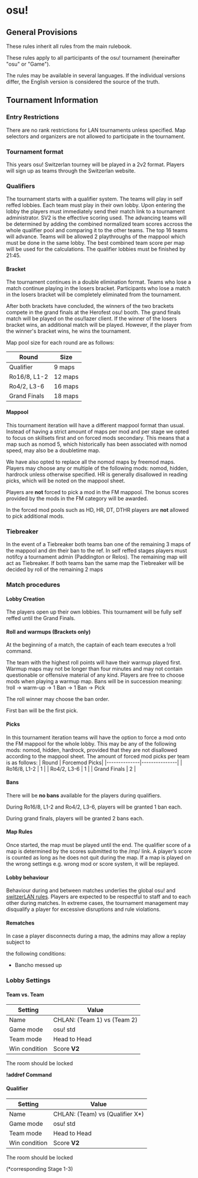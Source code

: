 # osu!

## General Provisions

These rules inherit all rules from the main rulebook.

These rules apply to all participants of the osu! tournament (hereinafter "osu" or "Game").

The rules may be available in several languages. If the individual versions differ, the English version is considered the source of the truth.

## Tournament Information

### Entry Restrictions

There are no rank restrictions for LAN tournaments unless specified. Map selectors and organizers are not allowed to participate in the tournament.

### Tournament format
This years osu! Switzerlan tourney will be played in a 2v2 format. Players will sign up as teams through the Switzerlan website.

### Qualifiers
The tournament starts with a qualifier system. The teams will play in self reffed lobbies. Each team must play in their own lobby. Upon entering the lobby the players must immediately send their match link to a tournament administrator.
SV2 is the effective scoring used. The advancing teams will be determined by adding the combined normalized team scores accross the whole qualifier pool and comparing it to the other teams. The top 16 teams will advance.
Teams will be allowed 2 playthroughs of the mappool which must be done in the same lobby. The best combined team score per map will be used for the calculations. The qualifier lobbies must be finished by 21:45.

#### Bracket

The tournament continues in a double elimination format. Teams who lose a match continue playing in the losers bracket. Participants who lose a match in the losers bracket will be completely eliminated from the tournament.

After both brackets have concluded, the winners of the two brackets compete in the grand finals at the Herofest osu! booth. The grand finals match will be played on the osu!lazer client. If the winner of the losers bracket wins, an additional match will be played. However, if the player from the winner's bracket wins, he wins the tournament.

Map pool size for each round are as follows:

| Round        | Size    |
|--------------|---------|
| Qualifier    | 9 maps  |
| Ro16/8, L1-2 | 12 maps |
| Ro4/2, L3-6  | 16 maps |
| Grand Finals | 18 maps |

#### Mappool

This tournament iteration will have a different mappool format than usual. Instead of having a strict amount of maps per mod and per stage we opted to focus on skillsets first and on forced mods secondary. This means that a map such as nomod 5, which historically has been associated with nomod speed, may also be a doubletime map.

We have also opted to replace all the nomod maps by freemod maps. Players may choose any or multiple of the following mods: nomod, hidden, hardrock unless otherwise specified. HR is generally disallowed in reading picks, which will be noted on the mappool sheet. 

Players are **not** forced to pick a mod in the FM mappool. The bonus scores provided by the mods in the FM category will be awarded.

In the forced mod pools such as HD, HR, DT, DTHR players are **not** allowed to pick additional mods.

### Tiebreaker
In the event of a Tiebreaker both teams ban one of the remaining 3 maps of the mappool and dm their ban to the ref. In self reffed stages players must notifcy a tournament admin (Paddington or Relos). The remaining map will act as Tiebreaker. If both teams ban the same map the Tiebreaker will be decided by roll of the remaining 2 maps

### Match procedures

#### Lobby Creation

The players open up their own lobbies. This tournament will be fully self reffed until the Grand Finals.

#### Roll and warmups (Brackets only)

At the beginning of a match, the captain of each team executes a !roll command.

The team with the highest roll points will have their warmup played first. Warmup maps may not be longer than four minutes and may not contain questionable or offensive material of any kind. Players are free to choose mods when playing a warmup map. Bans will be in succession meaning: !roll -> warm-up -> 1 Ban -> 1 Ban -> Pick

The roll winner may choose the ban order.

First ban will be the first pick.

#### Picks
In this tournament iteration teams will have the option to force a mod onto the FM mappool for the whole lobby. This may be any of the following mods: nomod, hidden, hardrock, provided that they are not disallowed according to the mappool sheet. The amount of forced mod picks per team is as follows:
| Round        | Forcemod Picks|
|--------------|---------------|
| Ro16/8, L1-2 | 1             |
| Ro4/2, L3-6  | 1             |
| Grand Finals | 2             |

#### Bans

There will be **no bans** available for the players during qualifiers.

During Ro16/8, L1-2 and Ro4/2, L3-6, players will be granted 1 ban each.

During grand finals, players will be granted 2 bans each.

#### Map Rules

Once started, the map must be played until the end. The qualifier score of a map is determined by the scores submitted to the /mp/ link. A player’s score is counted as long as he does not quit during the map. If a map is played on the wrong settings e.g. wrong mod or score system, it will be replayed.

#### Lobby behaviour

Behaviour during and between matches underlies the global osu! and [switzerLAN rules](https://rules.switzerlan.ch/). Players are expected to be respectful to staff and to each other during matches. In extreme cases, the tournament management may disqualify a player for excessive disruptions and rule violations.

#### Rematches

In case a player disconnects during a map, the admins may allow a replay subject to

the following conditions:

* Bancho messed up

### Lobby Settings

#### Team vs. Team

| Setting       | Value                           |
|---------------|---------------------------------|
| Name          | CHLAN: (Team 1) vs (Team 2) |
| Game mode     | osu! std                        |
| Team mode     | Head to Head                    |
| Win condition | Score **V2**                    |

The room should be locked

**!addref Command**

#### Qualifier


| Setting       | Value                               |
|---------------|-------------------------------------|
| Name          | CHLAN: (Team) vs (Qualifier X*) |
| Game mode     | osu! std                            |
| Team mode     | Head to Head                        |
| Win condition | Score **V2**                        |

The room should be locked

(*corresponding Stage 1-3)
